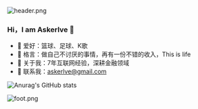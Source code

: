 ![header.png](https://ossbao.oss-cn-qingdao.aliyuncs.com/github/header.png)

### Hi，I am Askerlve 👋

- 🔭 爱好：篮球、足球、K歌
- 🌱 格言：做自己不讨厌的事情，再有一份不错的收入，This is life
- 🧩 关于我：7年互联网经验，深耕金融领域
- 💬 联系我：askerlve@gmail.com

![Anurag's GitHub stats](https://github-readme-stats.vercel.app/api?username=Askerlve&theme=vue-dark&show_icons=true)

![foot.png](https://ossbao.oss-cn-qingdao.aliyuncs.com/github/foot.png)
